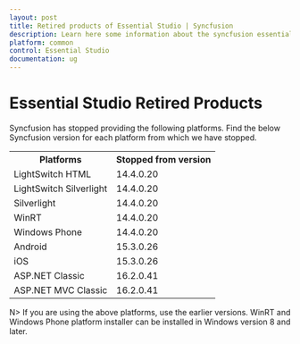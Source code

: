 ```yaml
---
layout: post
title: Retired products of Essential Studio | Syncfusion
description: Learn here some information about the syncfusion essential studio retired products and its version details.
platform: common
control: Essential Studio
documentation: ug
---
```


# Essential Studio Retired Products

Syncfusion has stopped providing the following platforms. Find the below Syncfusion version for each platform from which we have stopped.

<table>
<tr>
<th>
Platforms</th><th>
Stopped from version</th></tr>
<tr>
<td>
LightSwitch HTML</td><td>
14.4.0.20</td></tr>
<tr>
<td>
LightSwitch Silverlight</td><td>
14.4.0.20</td></tr>
<tr>
<td>
Silverlight</td><td>
14.4.0.20</td></tr>
<tr>
<td>
WinRT</td><td>
14.4.0.20</td></tr>
<tr>
<td>
Windows Phone</td><td>
14.4.0.20</td></tr>
<tr>
<td>
Android</td><td>
15.3.0.26</td></tr>
<tr>
<td>
iOS</td><td>
15.3.0.26</td></tr>
<tr>
<td>
ASP.NET Classic</td><td>
16.2.0.41</td></tr>
<tr>
<td>
ASP.NET MVC Classic</td><td>
16.2.0.41</td></tr>
</table>

N> If you are using the above platforms, use the earlier versions. WinRT and Windows Phone platform installer can be installed in Windows version 8 and later.
